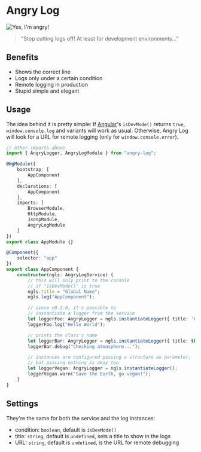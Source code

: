 # Angry Log

![Yes, I'm angry!](https://t5.rbxcdn.com/8e00ad493b6375b36a1260d2127dad09)
> "Stop cutting logs off! At least for development environments..."

## Benefits

* Shows the correct line
* Logs only under a certain condition
* Remote logging in production
* Stupid simple and elegant

## Usage

The idea behind it is pretty simple:
If [Angular]'s `isDevMode()` returns `true`, 
`window.console.log` and variants will work as usual. Otherwise, Angry Log will 
look for a URL for remote logging (only for `window.console.error`).

```typescript
// other imports above
import { AngryLogger, AngryLogModule } from "angry-log";

@NgModule({
    bootstrap: [
        AppComponent
    ],
    declarations: [
        AppComponent
    ],
    imports: [
        BrowserModule,
        HttpModule,
        JsonpModule,
        AngryLogModule
    ]
})
export class AppModule {}

@Component({
    selector: "app"
})
export class AppComponent {
    constructor(ngls: AngryLogService) {
        // this will only print to the console
        // if "isDevMode()" is true
        ngls.title = "Global Name";
        ngls.log("AppComponent");

        // since v0.2.0, it's possible to
        // instantiate a logger from the service
        let loggerFoo: AngryLogger = ngls.instantiateLogger({ title: 'From Foo' });
        loggerFoo.log("Hello World");

        // prints the class's name
        let loggerBar: AngryLogger = ngls.instantiateLogger({ title: this });
        loggerBar.debug("Checking atmosphere...");

        // instances are configured passing a structure as parameter,
        // but passing nothing is okay too
        let loggerVegan: AngryLogger = ngls.instantiateLogger();
        loggerVegan.warn("Save the Earth, go vegan!");
    }
}
```

## Settings

They're the same for both the service and the log instances:
* condition: `boolean`, default is `isDevMode()`
* title: `string`, default is `undefined`, sets a title to show in the logs
* URL: `string`, default is `undefined`, is the URL for remote debugging

[Angular]: https://angular.io
